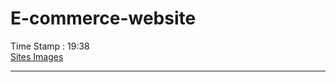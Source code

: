 # E-commerce-website

Time Stamp : 19:38 <br>
<a href="https://depositphotos.com/stock-photos/gym-white-background.html">Sites Images</a>

<hr>
